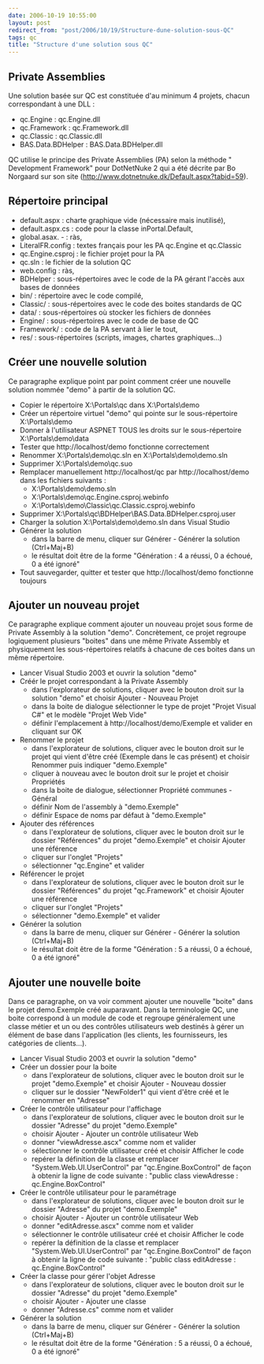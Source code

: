 ```yaml
---
date: 2006-10-19 10:55:00
layout: post
redirect_from: "post/2006/10/19/Structure-dune-solution-sous-QC"
tags: qc
title: "Structure d'une solution sous QC"
---
```


## Private Assemblies

Une solution basée sur QC est constituée d'au minimum 4 projets, chacun
correspondant à une DLL :

* qc.Engine : qc.Engine.dll
* qc.Framework : qc.Framework.dll
* qc.Classic : qc.Classic.dll
* BAS.Data.BDHelper : BAS.Data.BDHelper.dll

QC utilise le principe des Private Assemblies (PA) selon la méthode "
Development Framework" pour DotNetNuke 2 qui a été décrite par Bo Norgaard sur
son site (<http://www.dotnetnuke.dk/Default.aspx?tabid=59>).

## Répertoire principal

* default.aspx : charte graphique vide (nécessaire mais inutilisé),
* default.aspx.cs : code pour la classe inPortal.Default,
* global.asax.  - : ràs,
* LiteralFR.config : textes français pour les PA qc.Engine et qc.Classic
* qc.Engine.csproj : le fichier projet pour la PA
* qc.sln : le fichier de la solution QC
* web.config : ràs,
* BDHelper : sous-répertoires avec le code de la PA gérant l'accès aux bases
de données
* bin/ : répertoire avec le code compilé,
* Classic/ : sous-répertoires avec le code des boites standards de QC
* data/ : sous-répertoires où stocker les fichiers de données
* Engine/ : sous-répertoires avec le code de base de QC
* Framework/ : code de la PA servant à lier le tout,
* res/ : sous-répertoires (scripts, images, chartes graphiques...)

## Créer une nouvelle solution

Ce paragraphe explique point par point comment créer une nouvelle solution
nommée "demo" à partir de la solution QC.

* Copier le répertoire X:\Portals\qc dans X:\Portals\demo
* Créer un répertoire virtuel "demo" qui pointe sur le sous-répertoire
X:\Portals\demo
* Donner à l'utilisateur ASPNET TOUS les droits sur le sous-répertoire
X:\Portals\demo\data
* Tester que http://localhost/demo fonctionne correctement
* Renommer X:\Portals\demo\qc.sln en X:\Portals\demo\demo.sln
* Supprimer X:\Portals\demo\qc.suo
* Remplacer manuellement http://localhost/qc par http://localhost/demo dans
les fichiers suivants :
  - X:\Portals\demo\demo.sln
  - X:\Portals\demo\qc.Engine.csproj.webinfo
  - X:\Portals\demo\Classic\qc.Classic.csproj.webinfo
* Supprimer X:\Portals\qc\BDHelper\BAS.Data.BDHelper.csproj.user
* Charger la solution X:\Portals\demo\demo.sln dans Visual Studio
* Générer la solution
  - dans la barre de menu, cliquer sur Générer - Générer la solution
(Ctrl+Maj+B)
  - le résultat doit être de la forme "Génération : 4 a réussi, 0 a échoué, 0 a
été ignoré"
* Tout sauvegarder, quitter et tester que http://localhost/demo fonctionne
toujours

## Ajouter un nouveau projet

Ce paragraphe explique comment ajouter un nouveau projet sous forme de
Private Assembly à la solution "demo". Concrètement, ce projet regroupe
logiquement plusieurs "boites" dans une même Private Assembly et physiquement
les sous-répertoires relatifs à chacune de ces boites dans un même
répertoire.

* Lancer Visual Studio 2003 et ouvrir la solution "demo"
* Créér le projet correspondant à la Private Assembly
  - dans l'explorateur de solutions, cliquer avec le bouton droit sur la
solution "demo" et choisir Ajouter - Nouveau Projet
  - dans la boite de dialogue sélectionner le type de projet "Projet Visual C#"
et le modèle "Projet Web Vide"
  - définir l'emplacement à http://localhost/demo/Exemple et valider en
cliquant sur OK
* Renommer le projet
  - dans l'explorateur de solutions, cliquer avec le bouton droit sur le projet
qui vient d'être créé (Exemple dans le cas présent) et choisir Renommer puis
indiquer "demo.Exemple"
  - cliquer à nouveau avec le bouton droit sur le projet et choisir
Propriétés
  - dans la boite de dialogue, sélectionner Propriété communes - Général
  - définir Nom de l'assembly à "demo.Exemple"
  - définir Espace de noms par défaut à "demo.Exemple"
* Ajouter des références
  - dans l'explorateur de solutions, cliquer avec le bouton droit sur le
dossier "Références" du projet "demo.Exemple" et choisir Ajouter une
référence
  - cliquer sur l'onglet "Projets"
  - sélectionner "qc.Engine" et valider
* Référencer le projet
  - dans l'explorateur de solutions, cliquer avec le bouton droit sur le
dossier "Références" du projet "qc.Framework" et choisir Ajouter une
référence
  - cliquer sur l'onglet "Projets"
  - sélectionner "demo.Exemple" et valider
* Générer la solution
  - dans la barre de menu, cliquer sur Générer - Générer la solution
(Ctrl+Maj+B)
  - le résultat doit être de la forme "Génération : 5 a réussi, 0 a échoué, 0 a
été ignoré"

## Ajouter une nouvelle boite

Dans ce paragraphe, on va voir comment ajouter une nouvelle "boite" dans le
projet demo.Exemple créé auparavant. Dans la terminologie QC, une boite
correspond à un module de code et regroupe généralement une classe métier et un
ou des contrôles utilisateurs web destinés à gérer un élément de base dans
l'application (les clients, les fournisseurs, les catégories de
clients...).

* Lancer Visual Studio 2003 et ouvrir la solution "demo"
* Créer un dossier pour la boite
  - dans l'explorateur de solutions, cliquer avec le bouton droit sur le projet
"demo.Exemple" et choisir Ajouter - Nouveau dossier
  - cliquer sur le dossier "NewFolder1" qui vient d'être créé et le renommer en
"Adresse"
* Créer le contrôle utilisateur pour l'affichage
  - dans l'explorateur de solutions, cliquer avec le bouton droit sur le
dossier "Adresse" du projet "demo.Exemple"
  - choisir Ajouter - Ajouter un contrôle utilisateur Web
  - donner "viewAdresse.ascx" comme nom et valider
  - sélectionner le contrôle utilisateur créé et choisir Afficher le code
  - repérer la définition de la classe et remplacer "System.Web.UI.UserControl"
par "qc.Engine.BoxControl" de façon à obtenir la ligne de code suivante :
"public class viewAdresse : qc.Engine.BoxControl"
* Créer le contrôle utilisateur pour le paramétrage
  - dans l'explorateur de solutions, cliquer avec le bouton droit sur le
dossier "Adresse" du projet "demo.Exemple"
  - choisir Ajouter - Ajouter un contrôle utilisateur Web
  - donner "editAdresse.ascx" comme nom et valider
  - sélectionner le contrôle utilisateur créé et choisir Afficher le code
  - repérer la définition de la classe et remplacer "System.Web.UI.UserControl"
par "qc.Engine.BoxControl" de façon à obtenir la ligne de code suivante :
"public class editAdresse : qc.Engine.BoxControl"
* Créer la classe pour gérer l'objet Adresse
  - dans l'explorateur de solutions, cliquer avec le bouton droit sur le
dossier "Adresse" du projet "demo.Exemple"
  - choisir Ajouter - Ajouter une classe
  - donner "Adresse.cs" comme nom et valider
* Générer la solution
  - dans la barre de menu, cliquer sur Générer - Générer la solution
(Ctrl+Maj+B)
  - le résultat doit être de la forme "Génération : 5 a réussi, 0 a échoué, 0 a
été ignoré"
